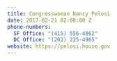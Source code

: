 ```yaml
---
title: Congresswoman Nancy Pelosi
date: 2017-02-21 02:08:00 Z
phone-numbers:
  SF Office: "(415) 556-4862"
  DC Office: "(202) 225-4965"
website: https://pelosi.house.gov
---
```


